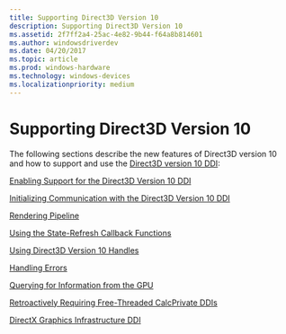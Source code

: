 ```yaml
---
title: Supporting Direct3D Version 10
description: Supporting Direct3D Version 10
ms.assetid: 2f7ff2a4-25ac-4e82-9b44-f64a8b814601
ms.author: windowsdriverdev
ms.date: 04/20/2017
ms.topic: article
ms.prod: windows-hardware
ms.technology: windows-devices
ms.localizationpriority: medium
---
```


# Supporting Direct3D Version 10


The following sections describe the new features of Direct3D version 10 and how to support and use the [Direct3D version 10 DDI](https://msdn.microsoft.com/library/windows/hardware/ff552909):

[Enabling Support for the Direct3D Version 10 DDI](enabling-support-for-the-direct3d-version-10-ddi.md)

[Initializing Communication with the Direct3D Version 10 DDI](initializing-communication-with-the-direct3d-version-10-ddi.md)

[Rendering Pipeline](rendering-pipeline.md)

[Using the State-Refresh Callback Functions](using-the-state-refresh-callback-functions.md)

[Using Direct3D Version 10 Handles](using-direct3d-version-10-handles.md)

[Handling Errors](handling-errors.md)

[Querying for Information from the GPU](querying-for-information-from-the-gpu.md)

[Retroactively Requiring Free-Threaded CalcPrivate DDIs](retroactively-requiring-free-threaded-calcprivate-ddis.md)

[DirectX Graphics Infrastructure DDI](directx-graphics-infrastructure-ddi.md)

 

 






